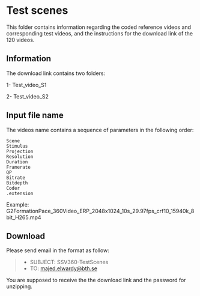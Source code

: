 # Test scenes

This folder contains information regarding the coded reference videos and corresponding test videos, and the instructions for the download link of the 120 videos.

## Information

The download link contains two folders:

1- Test_video_S1


2- Test_video_S2


## Input file name
The videos name contains a sequence of parameters in the following order:

	Scene 
	Stimulus
	Projection
	Resolution
	Duration
	Framerate
	QP
	Bitrate
	Bitdepth
	Coder
	.extension
	

Example:  G2FormationPace_360Video_ERP_2048x1024_10s_29.97fps_crf10_15940k_8bit_H265.mp4



## Download

Please send email in the format as follow:

> * SUBJECT: SSV360-TestScenes
> * TO: majed.elwardy@bth.se

You are supposed to receive the the download link and the password for unzipping.

